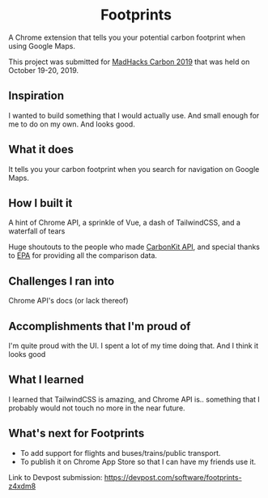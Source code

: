 <h1 align="center">Footprints</h1>
A Chrome extension that tells you your potential carbon footprint when using Google Maps. 

This project was submitted for [MadHacks Carbon 2019](https://www.madhacks.io/) that was held on October 19-20, 2019.  
  
  
## Inspiration
I wanted to build something that I would actually use. And small enough for me to do on my own. And looks good.

## What it does
It tells you your carbon footprint when you search for navigation on Google Maps.

## How I built it
A hint of Chrome API, a sprinkle of Vue, a dash of TailwindCSS, and a waterfall of tears

Huge shoutouts to the people who made [CarbonKit API](https://docs.carbonkit.net/), and special thanks to [EPA](https://www.epa.gov/energy/greenhouse-gas-equivalencies-calculator) for providing all the comparison data.

## Challenges I ran into
Chrome API's docs (or lack thereof)

## Accomplishments that I'm proud of
I'm quite proud with the UI. I spent a lot of my time doing that. And I think it looks good

## What I learned
I learned that TailwindCSS is amazing, and Chrome API is.. something that I probably would not touch no more in the near future.

## What's next for Footprints
- To add support for flights and buses/trains/public transport. 
- To publish it on Chrome App Store so that I can have my friends use it.


Link to Devpost submission: https://devpost.com/software/footprints-z4xdm8
